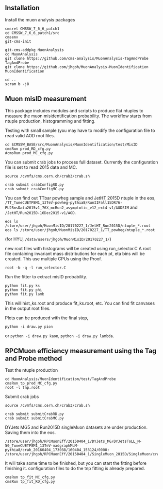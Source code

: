 ## Installation
Install the muon analysis packages
```
cmsrel CMSSW_7_6_6_patch1
cd CMSSW_7_6_6_patch1/src
cmsenv
git-cms-init

git-cms-addpkg MuonAnalysis
cd MuonAnalysis
git clone https://github.com/cms-analysis/MuonAnalysis-TagAndProbe TagAndProbe
git clone https://github.com/jhgoh/MuonAnalysis-MuonIdentification MuonIdentification

cd ..
scram b -j8
```

## Muon misID measurement
This package includes modules and scripts to produce flat ntuples to measure the muon misidentification probability.
The workflow starts from ntuple production, histogramming and fitting.

Testing with small sample (you may have to modify the configuration file to read valid AOD root files.
```
cd $CMSSW_BASE/src/MuonAnalysis/MuonIdentification/test/MisID
cmsRun prod_RD_cfg.py
#cmsRun prod_MC_cfg.py
```

You can submit crab jobs to process full dataset. Currently the configuration file is set to read 2015 data and MC.

```
source /cvmfs/cms.cern.ch/crab3/crab.sh

crab submit crabConfigRD.py
crab submit crabConfigMC.py
```

You can find out TTbar powheg sample and JetHT 2015D ntuple in the eos,
`/TT_TuneCUETP8M1_13TeV-powheg-pythia8/RunIIFall15DR76-PU25nsData2015v1_76X_mcRun2_asymptotic_v12_ext4-v1/AODSIM` and `/JetHT/Run2015D-16Dec2015-v1/AOD`.

```
eos ls /store/user/jhgoh/MuonMisID/20170227_1/JetHT_Run2015D/ntuple_*.root
eos ls /store/user/jhgoh/MuonMisID/20170227_1/TT_powheg/ntuple_*.root
```
(for HYU, `/data/users/jhgoh/MuonMisID/20170227_1/`)

new root files with histograms will be created using run_selector.C
A root file containing invariant mass distributions for each pt, eta bins will be created. This use multiple CPUs using the Proof.

```
root -b -q -l run_selector.C
```

Run the fitter to extract misID probability.

```
python fit.py ks
python fit.py phi
python fit.py lamb
```

This will hist_ks.root and produce fit_ks.root, etc. You can find fit canvases in the output root files.

Plots can be produced with the final step,

```python -i draw.py pion```

or `python -i draw.py kaon`, `python -i draw.py lambda`.

## RPCMuon efficiency measurement using the Tag and Probe method

Test the ntuple production

```
cd MuonAnalysis/MuonIdentification/test/TagAndProbe
cmsRun tp_prod_MC_cfg.py
root -l tnp.root
```

Submit crab jobs

```
source /cvmfs/cms.cern.ch/crab3/crab.sh

crab submit submitCrabRD.py
crab submit submitCrabMC.py
```

DYJets MG5 and Run2015D singleMuon datasets are under production. Saving them into the eos.

```
/store/user/jhgoh/RPCMuonEff/20150404_1/DYJets_MG/DYJetsToLL_M-50_TuneCUETP8M1_13TeV-madgraphMLM-pythia8/crab_20160404_173038/160404_153124/0000:
/store/user/jhgoh/RPCMuonEff/20150404_1/SingleMuon_2015D/SingleMuon/crab_20160404_173352/160404_153427/0000
```
It will take some time to be finished, but you can start the fitting before finishing it.
configuration files to do the tnp fitting is already prepared.

```
cmsRun tp_fit_MC_cfg.py
cmsRun tp_fit_RD_cfg.py
```
